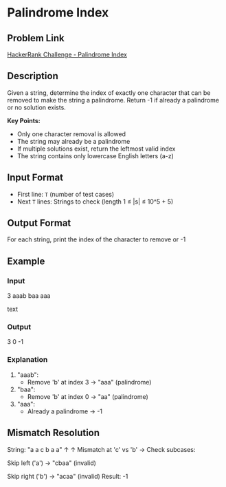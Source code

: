 # Palindrome Index

## Problem Link
[HackerRank Challenge - Palindrome Index](https://www.hackerrank.com/contests/mountblue-technologies/challenges/palindrome-index)

## Description
Given a string, determine the index of exactly one character that can be removed to make the string a palindrome. Return -1 if already a palindrome or no solution exists.

**Key Points:**
- Only one character removal is allowed
- The string may already be a palindrome
- If multiple solutions exist, return the leftmost valid index
- The string contains only lowercase English letters (a-z)

## Input Format
- First line: `T` (number of test cases)
- Next `T` lines: Strings to check (length 1 ≤ |s| ≤ 10^5 + 5)

## Output Format
For each string, print the index of the character to remove or -1

## Example
### Input
3
aaab
baa
aaa

text
### Output
3
0
-1

### Explanation
1. "aaab":
   - Remove 'b' at index 3 → "aaa" (palindrome)
2. "baa":
   - Remove 'b' at index 0 → "aa" (palindrome)
3. "aaa":
   - Already a palindrome → -1

## Mismatch Resolution
String: "a a c b a a"
↑ ↑
Mismatch at 'c' vs 'b' → Check subcases:

Skip left ('a') → "cbaa" (invalid)

Skip right ('b') → "acaa" (invalid)
Result: -1